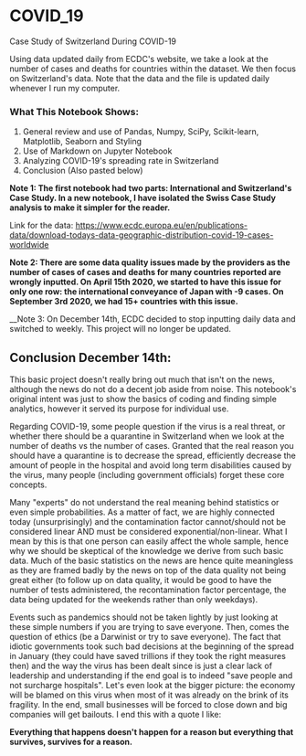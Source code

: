 # COVID_19

Case Study of Switzerland During COVID-19

Using data updated daily from ECDC's website, we take a look at the number of cases and deaths for countries within the dataset. We then focus on Switzerland's data. Note that the data and the file is updated daily whenever I run my computer.

### What This Notebook Shows:
1. General review and use of Pandas, Numpy, SciPy, Scikit-learn, Matplotlib, Seaborn and Styling
2. Use of Markdown on Jupyter Notebook
3. Analyzing COVID-19's spreading rate in Switzerland
4. Conclusion (Also pasted below)

__Note 1: The first notebook had two parts: International and Switzerland's Case Study. In a new notebook, I have isolated the Swiss Case Study analysis to make it simpler for the reader.__

Link for the  data:
https://www.ecdc.europa.eu/en/publications-data/download-todays-data-geographic-distribution-covid-19-cases-worldwide

__Note 2: There are some data quality issues made by the providers as the number of cases of cases and deaths for many countries reported are wrongly inputted. On April 15th 2020, we started to have this issue for only one row: the international conveyance of Japan with -9 cases. On September 3rd 2020, we had 15+ countries with this issue.__
 
 __Note 3: On December 14th, ECDC decided to stop inputting daily data and switched to weekly. This project will no longer be updated.


## Conclusion December 14th:

This basic project doesn't really bring out much that isn't on the news, although the news do not do a decent job aside from noise. This notebook's original intent was just to show the basics of coding and finding simple analytics, however it served its purpose for individual use.

Regarding COVID-19, some people question if the virus is a real threat, or whether there should be a quarantine in Switzerland when we look at the number of deaths vs the number of cases. Granted that the real reason you should have a quarantine is to decrease the spread, efficiently decrease the amount of people in the hospital and avoid long term disabilities caused by the virus, many people (including government officials) forget these core concepts. 

Many "experts" do not understand the real meaning behind statistics or even simple probabilities. As a matter of fact, we are highly connected today (unsurprisingly) and the contamination factor cannot/should not be considered linear AND must be considered exponential/non-linear. What I mean by this is that one person can easily affect the whole sample, hence why we should be skeptical of the knowledge we derive from such basic data. Much of the basic statistics on the news are hence quite meaningless as they are framed badly by the news on top of the data quality not being great either (to follow up on data quality, it would be good to have the number of tests administered, the recontamination factor percentage, the data being updated for the weekends rather than only weekdays).

Events such as pandemics should not be taken lightly by just looking at these simple numbers if you are trying to save everyone. Then, comes the question of ethics (be a Darwinist or try to save everyone). The fact that idiotic governments took such bad decisions at the beginning of the spread in January (they could have saved trillions if they took the right measures then) and the way the virus has been dealt since is just a clear lack of leadership and understanding if the end goal is to indeed "save people and not surcharge hospitals". Let's even look at the bigger picture: the economy will be blamed on this virus when most of it was already on the brink of its fragility. In the end, small businesses will be forced to close down and big companies will get bailouts. I end this with a quote I like:

__Everything that happens doesn't happen for a reason but everything that survives, survives for a reason.__
